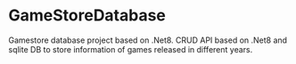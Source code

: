 # GameStoreDatabase
Gamestore database project based on .Net8.
CRUD API based on .Net8 and sqlite DB to store information of games released in different years.
